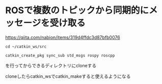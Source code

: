 # ROSで複数のトピックから同期的にメッセージを受け取る   
https://qiita.com/nabion/items/319d4ffdc3d87bfb0076



```
cd ~/catkin_ws/src

catkin_create_pkg sync_sub std_msgs rospy roscpp
```

を行ってからできるディレクトリにcloneする

cloneしたらcatkin_wsでcatkin_makeすると使えるようになる
